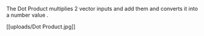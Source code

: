 The Dot Product multiplies 2 vector inputs and add them and converts it into a number value . 

[[uploads/Dot Product.jpg]]

    